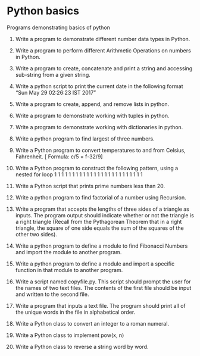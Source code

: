 # Python basics
Programs demonstrating basics of python

1. Write a program to demonstrate different number data types in Python.

2. Write a program to perform different Arithmetic Operations on numbers in Python.

3. Write a program to create, concatenate and print a string and accessing sub-string
from a given string.

4. Write a python script to print the current date in the following format “Sun May 29
02:26:23 IST 2017”

5. Write a program to create, append, and remove lists in python.

6. Write a program to demonstrate working with tuples in python.

7. Write a program to demonstrate working with dictionaries in python.

8. Write a python program to find largest of three numbers.

9. Write a Python program to convert temperatures to and from Celsius, Fahrenheit.
[ Formula: c/5 = f-32/9]

10. Write a Python program to construct the following pattern, using a nested for loop
1
1 1
1 1 1
1 1 1 1
1 1 1 1 1
1 1 1 1
1 1 1 
1 1
1

11. Write a Python script that prints prime numbers less than 20.

12. Write a python program to find factorial of a number using Recursion.

13. Write a program that accepts the lengths of three sides of a triangle as inputs. The
program output should indicate whether or not the triangle is a right triangle (Recall
from the Pythagorean Theorem that in a right triangle, the square of one side equals
the sum of the squares of the other two sides).

14. Write a python program to define a module to find Fibonacci Numbers and import the
module to another program.

15. Write a python program to define a module and import a specific function in that
module to another program.

16. Write a script named copyfile.py. This script should prompt the user for the names of
two text files. The contents of the first file should be input and written to the second
file.

17. Write a program that inputs a text file. The program should print all of the unique
words in the file in alphabetical order.

18. Write a Python class to convert an integer to a roman numeral.

19. Write a Python class to implement pow(x, n)

20. Write a Python class to reverse a string word by word.
